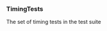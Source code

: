 ### <a id="Peeves.Peeves.TestUtils.TimingTests">TimingTests</a>
The set of timing tests in the test suite

